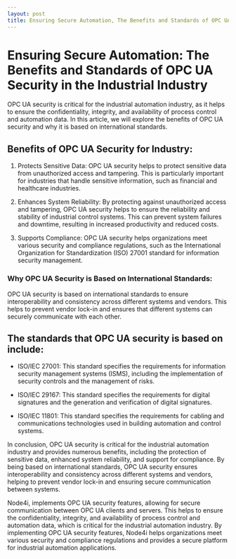 ```yaml
---
layout: post
title: Ensuring Secure Automation, The Benefits and Standards of OPC UA Security in the Industrial Industry
---
```



# Ensuring Secure Automation: The Benefits and Standards of OPC UA Security in the Industrial Industry

OPC UA security is critical for the industrial automation industry, as it helps to ensure the confidentiality, integrity, and availability of process control and automation data. In this article, we will explore the benefits of OPC UA security and why it is based on international standards.

## Benefits of OPC UA Security for Industry:

1. Protects Sensitive Data: OPC UA security helps to protect sensitive data from unauthorized access and tampering. This is particularly important for industries that handle sensitive information, such as financial and healthcare industries.

2. Enhances System Reliability: By protecting against unauthorized access and tampering, OPC UA security helps to ensure the reliability and stability of industrial control systems. This can prevent system failures and downtime, resulting in increased productivity and reduced costs.

3. Supports Compliance: OPC UA security helps organizations meet various security and compliance regulations, such as the International Organization for Standardization (ISO) 27001 standard for information security management.

### Why OPC UA Security is Based on International Standards:

OPC UA security is based on international standards to ensure interoperability and consistency across different systems and vendors. This helps to prevent vendor lock-in and ensures that different systems can securely communicate with each other.

## The standards that OPC UA security is based on include:

- ISO/IEC 27001: This standard specifies the requirements for information security management systems (ISMS), including the implementation of security controls and the management of risks.

- ISO/IEC 29167: This standard specifies the requirements for digital signatures and the generation and verification of digital signatures.

- ISO/IEC 11801: This standard specifies the requirements for cabling and communications technologies used in building automation and control systems.

In conclusion, OPC UA security is critical for the industrial automation industry and provides numerous benefits, including the protection of sensitive data, enhanced system reliability, and support for compliance. By being based on international standards, OPC UA security ensures interoperability and consistency across different systems and vendors, helping to prevent vendor lock-in and ensuring secure communication between systems.

Node4i, implements OPC UA security features, allowing for secure communication between OPC UA clients and servers. This helps to ensure the confidentiality, integrity, and availability of process control and automation data, which is critical for the industrial automation industry. By implementing OPC UA security features, Node4i helps organizations meet various security and compliance regulations and provides a secure platform for industrial automation applications.